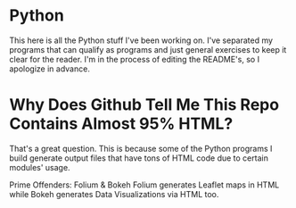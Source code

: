 # Python
This here is all the Python stuff I've been working on. I've separated my programs that can qualify as programs and just general exercises to keep it clear for the reader. I'm in the process of editing the README's, so I apologize in advance.

# Why Does Github Tell Me This Repo Contains Almost 95% HTML?
That's a great question. This is because some of the Python programs I build generate output files that have tons of HTML code due to certain modules' usage. 

Prime Offenders: Folium & Bokeh
Folium generates Leaflet maps in HTML while Bokeh generates Data Visualizations via HTML too.